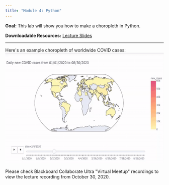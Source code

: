 ```yaml
---
title: "Module 4: Python"
---
```


**Goal:** This lab will show you how to make a choropleth in Python.

**Downloadable Resources:** <a href="/files/python_week4.pdf" target="_blank">Lecture Slides</a>

<hr/>

Here's an example choropleth of worldwide COVID cases:
<img src="/images/PythonAnimation.gif" height="350"/>

Please check Blackboard Collaborate Ultra "Virtual Meetup" recordings to view the lecture recording from October 30, 2020.
